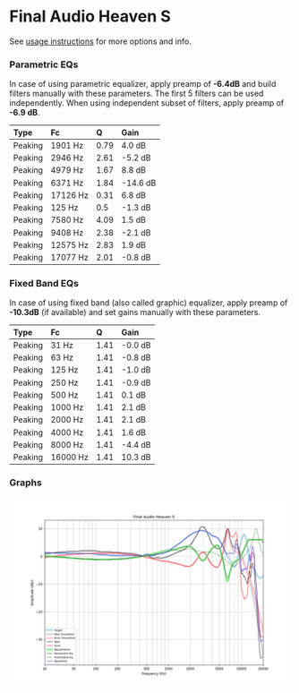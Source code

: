 # Final Audio Heaven S
See [usage instructions](https://github.com/jaakkopasanen/AutoEq#usage) for more options and info.

### Parametric EQs
In case of using parametric equalizer, apply preamp of **-6.4dB** and build filters manually
with these parameters. The first 5 filters can be used independently.
When using independent subset of filters, apply preamp of **-6.9 dB**.

| Type    | Fc       |    Q | Gain     |
|:--------|:---------|:-----|:---------|
| Peaking | 1901 Hz  | 0.79 | 4.0 dB   |
| Peaking | 2946 Hz  | 2.61 | -5.2 dB  |
| Peaking | 4979 Hz  | 1.67 | 8.8 dB   |
| Peaking | 6371 Hz  | 1.84 | -14.6 dB |
| Peaking | 17126 Hz | 0.31 | 6.8 dB   |
| Peaking | 125 Hz   | 0.5  | -1.3 dB  |
| Peaking | 7580 Hz  | 4.09 | 1.5 dB   |
| Peaking | 9408 Hz  | 2.38 | -2.1 dB  |
| Peaking | 12575 Hz | 2.83 | 1.9 dB   |
| Peaking | 17077 Hz | 2.01 | -0.8 dB  |

### Fixed Band EQs
In case of using fixed band (also called graphic) equalizer, apply preamp of **-10.3dB**
(if available) and set gains manually with these parameters.

| Type    | Fc       |    Q | Gain    |
|:--------|:---------|:-----|:--------|
| Peaking | 31 Hz    | 1.41 | -0.0 dB |
| Peaking | 63 Hz    | 1.41 | -0.8 dB |
| Peaking | 125 Hz   | 1.41 | -1.0 dB |
| Peaking | 250 Hz   | 1.41 | -0.9 dB |
| Peaking | 500 Hz   | 1.41 | 0.1 dB  |
| Peaking | 1000 Hz  | 1.41 | 2.1 dB  |
| Peaking | 2000 Hz  | 1.41 | 2.1 dB  |
| Peaking | 4000 Hz  | 1.41 | 1.6 dB  |
| Peaking | 8000 Hz  | 1.41 | -4.4 dB |
| Peaking | 16000 Hz | 1.41 | 10.3 dB |

### Graphs
![](./Final%20Audio%20Heaven%20S.png)